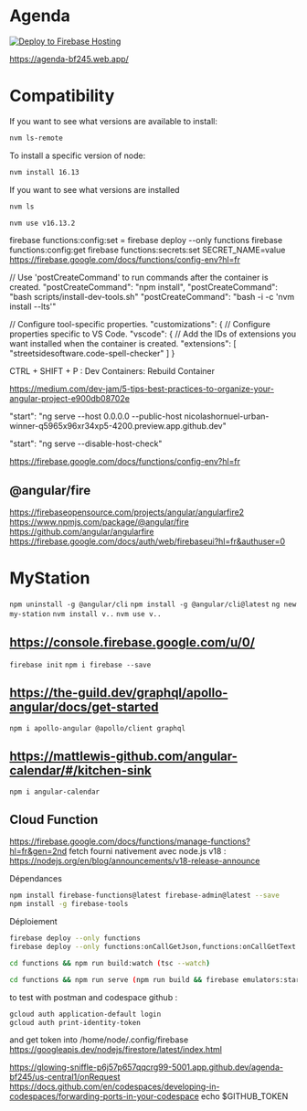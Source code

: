 # Agenda

[![Deploy to Firebase Hosting](https://github.com/nicolashornuel/agenda/actions/workflows/manual.yml/badge.svg)](https://github.com/nicolashornuel/agenda/actions/workflows/manual.yml)

https://agenda-bf245.web.app/

# Compatibility

If you want to see what versions are available to install:
```sh
nvm ls-remote
```

To install a specific version of node:
```sh
nvm install 16.13
```

If you want to see what versions are installed
```sh
nvm ls
```
```sh
nvm use v16.13.2
```

firebase functions:config:set <key>=<value>
firebase deploy --only functions
firebase functions:config:get
firebase functions:secrets:set SECRET_NAME=value
https://firebase.google.com/docs/functions/config-env?hl=fr

// Use 'postCreateCommand' to run commands after the container is created.
"postCreateCommand": "npm install",
"postCreateCommand": "bash scripts/install-dev-tools.sh"
"postCreateCommand": "bash -i -c 'nvm install --lts'"


  // Configure tool-specific properties.
  "customizations": {
    // Configure properties specific to VS Code.
    "vscode": {
      // Add the IDs of extensions you want installed when the container is created.
      "extensions": [
        "streetsidesoftware.code-spell-checker"
      ]
    }

CTRL + SHIFT + P : Dev Containers: Rebuild Container

https://medium.com/dev-jam/5-tips-best-practices-to-organize-your-angular-project-e900db08702e

"start": "ng serve --host 0.0.0.0 --public-host nicolashornuel-urban-winner-q5965x96xr34xp5-4200.preview.app.github.dev"

"start": "ng serve --disable-host-check"
  
  https://firebase.google.com/docs/functions/config-env?hl=fr

## @angular/fire
https://firebaseopensource.com/projects/angular/angularfire2
https://www.npmjs.com/package/@angular/fire
https://github.com/angular/angularfire
https://firebase.google.com/docs/auth/web/firebaseui?hl=fr&authuser=0

# MyStation

`npm uninstall -g @angular/cli`
`npm install -g @angular/cli@latest`
`ng new my-station`
`nvm install v..`
`nvm use v..`

## https://console.firebase.google.com/u/0/
`firebase init`
`npm i firebase --save`

## https://the-guild.dev/graphql/apollo-angular/docs/get-started
`npm i apollo-angular @apollo/client graphql`

## https://mattlewis-github.com/angular-calendar/#/kitchen-sink
`npm i angular-calendar`


## Cloud Function
https://firebase.google.com/docs/functions/manage-functions?hl=fr&gen=2nd
fetch fourni nativement avec node.js v18 :
https://nodejs.org/en/blog/announcements/v18-release-announce

Dépendances
```sh
npm install firebase-functions@latest firebase-admin@latest --save
npm install -g firebase-tools
```

Déploiement
```sh
firebase deploy --only functions
firebase deploy --only functions:onCallGetJson,functions:onCallGetText
```

```sh
cd functions && npm run build:watch (tsc --watch)
```
```sh
cd functions && npm run serve (npm run build && firebase emulators:start --only functions)
```
to test with postman and codespace github : 
```sh
gcloud auth application-default login
gcloud auth print-identity-token
```
and get token into /home/node/.config/firebase
https://googleapis.dev/nodejs/firestore/latest/index.html

https://glowing-sniffle-p6j57p657qqcrg99-5001.app.github.dev/agenda-bf245/us-central1/onRequest
https://docs.github.com/en/codespaces/developing-in-codespaces/forwarding-ports-in-your-codespace
echo $GITHUB_TOKEN
